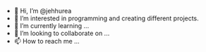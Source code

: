 - 👋 Hi, I’m @jehhurea
- 👀 I’m interested in programming and creating different projects.
- 🌱 I’m currently learning ...
- 💞️ I’m looking to collaborate on ...
- 📫 How to reach me ...

<!---
jehhurea/jehhurea is a ✨ special ✨ repository because its `README.md` (this file) appears on your GitHub profile.
You can click the Preview link to take a look at your changes.
--->
